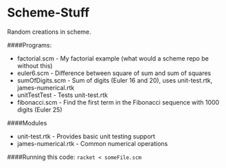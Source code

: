 Scheme-Stuff
============

Random creations in scheme.

####Programs:
* factorial.scm - My factorial example (what would a scheme repo be without this)
* euler6.scm - Difference between square of sum and sum of squares
* sumOfDigits.scm - Sum of digits (Euler 16 and 20), uses unit-test.rtk, james-numerical.rtk
* unitTestTest - Tests unit-test.rtk
* fibonacci.scm - Find the first term in the Fibonacci sequence with 1000 digits (Euler 25)

####Modules
* unit-test.rtk - Provides basic unit testing support
* james-numerical.rtk - Common numerical operations

####Running this code:
`racket < someFile.scm`
